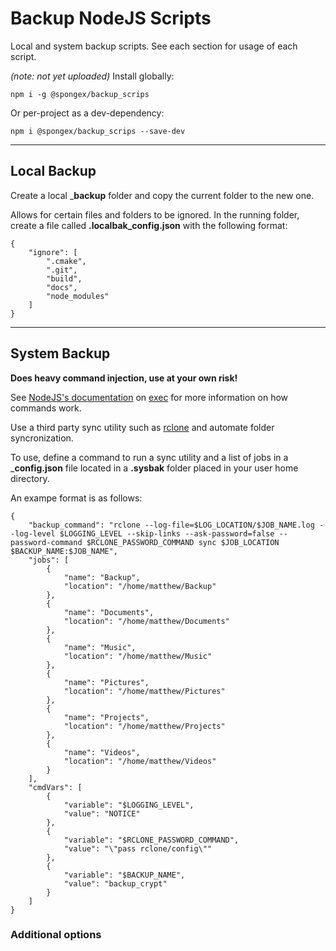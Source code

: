 # Backup NodeJS Scripts

Local and system backup scripts.  See each section for usage of each script.

*(note: not yet uploaded)*
Install globally:
```
npm i -g @spongex/backup_scrips
```
Or per-project as a dev-dependency:
```
npm i @spongex/backup_scrips --save-dev
```

---

## Local Backup

Create a local ___backup__ folder and copy the current folder to the new one.

Allows for certain files and folders to be ignored.  In the running folder, create a file called __.localbak_config.json__ with the following format:
```
{
    "ignore": [
        ".cmake",
        ".git",
        "build",
        "docs",
        "node_modules"
    ]
}
```

---

## System Backup

__Does heavy command injection, use at your own risk!__

See [NodeJS's documentation](https://nodejs.org/api/child_process.html#child_processexeccommand-options-callback) on [exec](https://nodejs.org/api/child_process.html#child_processexeccommand-options-callback) for more information on how commands work.

Use a third party sync utility such as [rclone](https://rclone.org/) and automate folder syncronization.

To use, define a command to run a sync utility and a list of jobs in a ___config.json__ file located in a __.sysbak__ folder placed in your user home directory.

An exampe format is as follows:
```
{
    "backup_command": "rclone --log-file=$LOG_LOCATION/$JOB_NAME.log --log-level $LOGGING_LEVEL --skip-links --ask-password=false --password-command $RCLONE_PASSWORD_COMMAND sync $JOB_LOCATION $BACKUP_NAME:$JOB_NAME",
    "jobs": [
        {
            "name": "Backup",
            "location": "/home/matthew/Backup"
        },
        {
            "name": "Documents",
            "location": "/home/matthew/Documents"
        },
        {
            "name": "Music",
            "location": "/home/matthew/Music"
        },
        {
            "name": "Pictures",
            "location": "/home/matthew/Pictures"
        },
        {
            "name": "Projects",
            "location": "/home/matthew/Projects"
        },
        {
            "name": "Videos",
            "location": "/home/matthew/Videos"
        }
    ],
    "cmdVars": [
        {
            "variable": "$LOGGING_LEVEL",
            "value": "NOTICE"
        },
        {
            "variable": "$RCLONE_PASSWORD_COMMAND",
            "value": "\"pass rclone/config\""
        },
        {
            "variable": "$BACKUP_NAME",
            "value": "backup_crypt"
        }
    ]
}
```

### Additional options